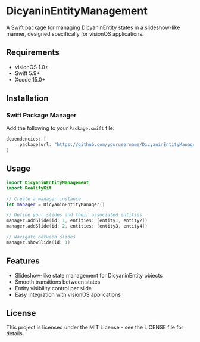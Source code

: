 # DicyaninEntityManagement

A Swift package for managing DicyaninEntity states in a slideshow-like manner, designed specifically for visionOS applications.

## Requirements

- visionOS 1.0+
- Swift 5.9+
- Xcode 15.0+

## Installation

### Swift Package Manager

Add the following to your `Package.swift` file:

```swift
dependencies: [
    .package(url: "https://github.com/yourusername/DicyaninEntityManagement.git", from: "1.0.0")
]
```

## Usage

```swift
import DicyaninEntityManagement
import RealityKit

// Create a manager instance
let manager = DicyaninEntityManager()

// Define your slides and their associated entities
manager.addSlide(id: 1, entities: [entity1, entity2])
manager.addSlide(id: 2, entities: [entity3, entity4])

// Navigate between slides
manager.showSlide(id: 1)
```

## Features

- Slideshow-like state management for DicyaninEntity objects
- Smooth transitions between states
- Entity visibility control per slide
- Easy integration with visionOS applications

## License

This project is licensed under the MIT License - see the LICENSE file for details. 